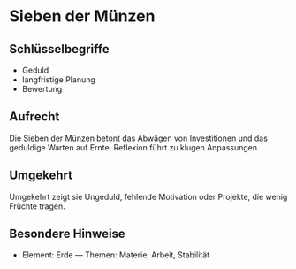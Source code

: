 # Sieben der Münzen

## Schlüsselbegriffe
- Geduld
- langfristige Planung
- Bewertung

## Aufrecht
Die Sieben der Münzen betont das Abwägen von Investitionen und das geduldige Warten auf Ernte. Reflexion führt zu klugen Anpassungen.

## Umgekehrt
Umgekehrt zeigt sie Ungeduld, fehlende Motivation oder Projekte, die wenig Früchte tragen.

## Besondere Hinweise
- Element: Erde — Themen: Materie, Arbeit, Stabilität
